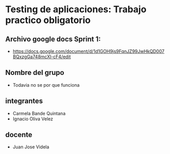 # Testing de aplicaciones: Trabajo practico obligatorio

## Archivo google docs Sprint 1:
  - https://docs.google.com/document/d/1d1GOH9js9FqnJZ99JwHkQD007BQxzgGa748mcXl-cF4/edit


## Nombre del grupo
  - Todavia no se por que funciona

## integrantes
  - Carmela Bande Quintana
  - Ignacio Oliva Velez
## docente
  - Juan Jose Videla
